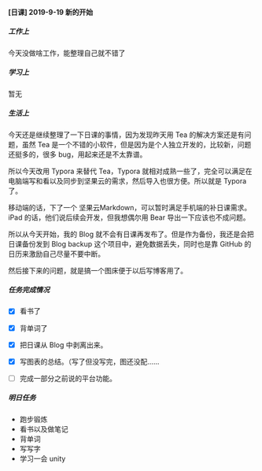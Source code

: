 #### [日课] 2019-9-19   新的开始

##### 工作上

今天没做啥工作，能整理自己就不错了

##### 学习上

暂无

##### 生活上

今天还是继续整理了一下日课的事情，因为发现昨天用 Tea 的解决方案还是有问题，虽然 Tea 是一个不错的小软件，但是因为是个人独立开发的，比较新，问题还挺多的，很多 bug，用起来还是不太靠谱。

所以今天改用 Typora 来替代 Tea，Typora 就相对成熟一些了，完全可以满足在电脑端写和看以及同步到坚果云的需求，然后导入也很方便。所以就是 Typora 了。

移动端的话，下了一个 坚果云Markdown，可以暂时满足手机端的补日课需求。iPad 的话，他们说后续会开发，但我想偶尔用 Bear 导出一下应该也不成问题。

所以从今天开始，我的 Blog 就不会有日课再发布了。但是作为备份，我还是会把日课备份发到 Blog backup 这个项目中，避免数据丢失，同时也是靠 GitHub 的日历来激励自己尽量不要中断。

然后接下来的问题，就是搞一个图床便于以后写博客用了。

##### 任务完成情况

- [x] 看书了
- [x] 背单词了
- [x] 把日课从 Blog 中剥离出来。

- [x] 写图表的总结。（写了但没写完，图还没配……
- [ ] 完成一部分之前说的平台功能。

##### 明日任务

- 跑步锻炼
- 看书以及做笔记
- 背单词
- 写写字
- 学习一会 unity

  

 